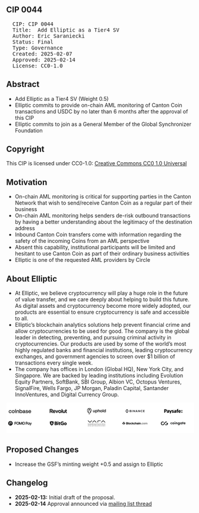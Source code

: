 ## CIP 0044

<pre>
  CIP: CIP 0044
  Title:  Add Elliptic as a Tier4 SV
  Author: Eric Saraniecki 
  Status: Final 
  Type: Governance 
  Created: 2025-02-07
  Approved: 2025-02-14
  License: CC0-1.0
</pre>

## Abstract

* Add Elliptic as a Tier4 SV (Weight 0.5) 
* Elliptic commits to provide on-chain AML monitoring of Canton Coin transactions and USDC by no later than 6 months after the approval of this CIP 
* Elliptic commits to join as a General Member of the Global Synchronizer Foundation



## Copyright

This CIP is licensed under CC0-1.0: [Creative Commons CC0 1.0 Universal](https://creativecommons.org/publicdomain/zero/1.0/)


## Motivation

*  On-chain AML monitoring is critical for supporting parties in the Canton Network that wish to send/receive Canton Coin as a regular part of their business 
  * On-chain AML monitoring helps senders de-risk outbound transactions by having a better understanding about the legitimacy of the destination address 
  *  Inbound Canton Coin transfers come with information regarding the safety of the incoming Coins from an AML perspective 
* Absent this capability, institutional participants will be limited and hesitant to use Canton Coin as part of their ordinary business activities 
* Elliptic is one of the requested AML providers by Circle 


## About Elliptic

* At Elliptic, we believe cryptocurrency will play a huge role in the future of value transfer, and we care deeply about helping to build this future. As digital assets and cryptocurrency become more widely adopted, our products are essential to ensure cryptocurrency is safe and accessible to all. 
* Elliptic’s blockchain analytics solutions help prevent financial crime and allow cryptocurrencies to be used for good. The company is the global leader in detecting, preventing, and pursuing criminal activity in cryptocurrencies. Our products are used by some of the world’s most highly regulated banks and financial institutions, leading cryptocurrency exchanges, and government agencies to screen over $1 billion of transactions every single week. 
* The company has offices in London (Global HQ), New York City, and Singapore. We are backed by leading institutions including Evolution Equity Partners, SoftBank, SBI Group, Albion VC, Octopus Ventures, SignalFire, Wells Fargo, JP Morgan, Paladin Capital, Santander InnoVentures, and Digital Currency Group.

![image](/cip-0044/cip-0044.png)

## Proposed Changes 

* Increase the GSF’s minting weight +0.5 and assign to Elliptic

## Changelog

* **2025-02-13:** Initial draft of the proposal.
* **2025-02-14** Approval announced via [mailing list thread](https://lists.sync.global/g/cip-announce/topic/cip_0044_add_elliptic_as_a/111186001)
